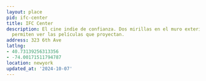 ```yaml
---
layout: place
pid: ifc-center
title: IFC Center
description: El cine indie de confianza. Dos mirillas en el muro exterior del cine
  permiten ver las películas que proyectan.
address: 323 6th Ave
latlng:
- 40.73139256313356
- -74.00171511794787
location: newyork
updated_at: '2024-10-07'
---
```

